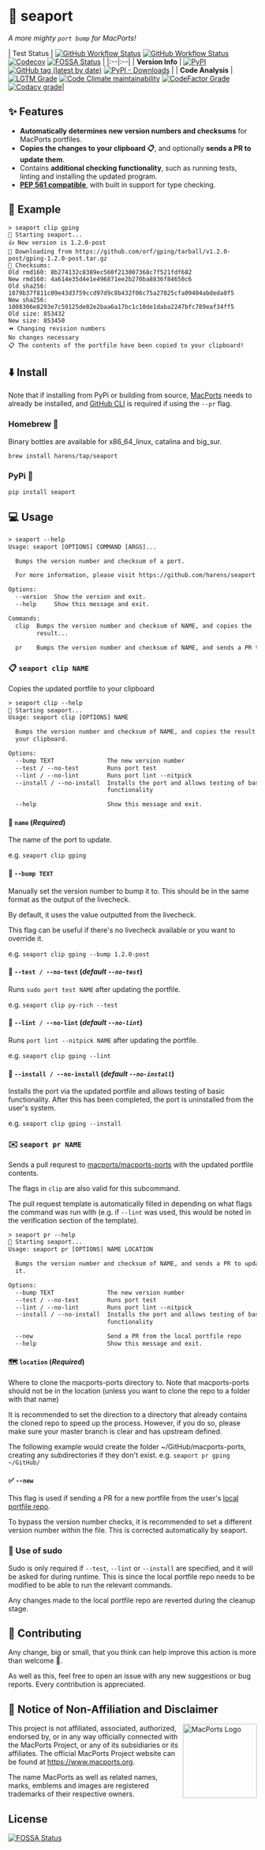 # 🌊 seaport

*A more mighty `port bump` for MacPorts!*

| Test Status | [![GitHub Workflow Status](https://img.shields.io/github/workflow/status/harens/seaport/Tests?logo=github&style=flat-square)](https://github.com/harens/seaport/actions?query=workflow%3ATests) [![GitHub Workflow Status](https://img.shields.io/github/workflow/status/harens/seaport/ShellCheck?label=ShellCheck&logo=github%20actions&logoColor=white&style=flat-square)](https://github.com/harens/seaport/actions?query=workflow%3AShellCheck) [![Codecov](https://img.shields.io/codecov/c/github/harens/seaport?logo=codecov&style=flat-square)](https://codecov.io/gh/harens/seaport) [![FOSSA Status](https://app.fossa.com/api/projects/git%2Bgithub.com%2Fharens%2Fseaport.svg?type=shield)](https://app.fossa.com/projects/git%2Bgithub.com%2Fharens%2Fseaport?ref=badge_shield)
 |
|:--|:--|
| __Version Info__ | [![PyPI](https://img.shields.io/pypi/v/seaport?logo=pypi&logoColor=white&style=flat-square)](https://pypi.org/project/seaport/) [![GitHub tag (latest by date)](https://img.shields.io/github/v/tag/harens/seaport?logo=github&style=flat-square)](https://github.com/harens/seaport/releases) [![PyPI - Downloads](https://img.shields.io/pypi/dm/seaport?logo=python&logoColor=white&style=flat-square)](https://pypi.org/project/seaport/) |
| __Code Analysis__ |[![LGTM Grade](https://img.shields.io/lgtm/grade/python/github/harens/seaport?logo=lgtm&style=flat-square)](https://lgtm.com/projects/g/harens/seaport/) [![Code Climate maintainability](https://img.shields.io/codeclimate/maintainability/harens/seaport?logo=code%20climate&style=flat-square)](https://codeclimate.com/github/harens/seaport) [![CodeFactor Grade](https://img.shields.io/codefactor/grade/github/harens/seaport?logo=codefactor&style=flat-square)](https://www.codefactor.io/repository/github/harens/seaport) [![Codacy grade](https://img.shields.io/codacy/grade/8539131738c3433f8057e65aab21de03?logo=codacy&style=flat-square)](https://app.codacy.com/gh/harens/seaport/dashboard?branch=master)|

## ✨ Features

* __Automatically determines new version numbers and checksums__ for MacPorts portfiles.
* __Copies the changes to your clipboard 📋__, and optionally __sends a PR to update them__.
* Contains __additional checking functionality__, such as running tests, linting and installing the updated program.
* __[PEP 561 compatible](https://www.python.org/dev/peps/pep-0561)__, with built in support for type checking.

## 🤖 Example

```
> seaport clip gping
🌊 Starting seaport...
👍 New version is 1.2.0-post
🔻 Downloading from https://github.com/orf/gping/tarball/v1.2.0-post/gping-1.2.0-post.tar.gz
🔎 Checksums:
Old rmd160: 8b274132c8389ec560f213007368c7f521fdf682
New rmd160: 4a614e35d4e1e496871ee2b270ba8836f84650c6
Old sha256: 1879b37f811c09e43d3759ccd97d9c8b432f06c75a27025cfa09404abdeda8f5
New sha256: 1008306e8293e7c59125de02e2baa6a17bc1c10de1daba2247bfc789eaf34ff5
Old size: 853432
New size: 853450
⏪️ Changing revision numbers
No changes necessary
📋 The contents of the portfile have been copied to your clipboard!
```

## ⬇️ Install

Note that if installing from PyPi or building from source, [MacPorts](https://www.macports.org/) needs to already be installed, and [GitHub CLI](https://cli.github.com/) is required if using the `--pr` flag.

### Homebrew 🍺

Binary bottles are available for x86_64_linux, catalina and big_sur.

```
brew install harens/tap/seaport
```

### PyPi 🐍

```
pip install seaport
```

## 💻 Usage

```txt
> seaport --help
Usage: seaport [OPTIONS] COMMAND [ARGS]...

  Bumps the version number and checksum of a port.

  For more information, please visit https://github.com/harens/seaport

Options:
  --version  Show the version and exit.
  --help     Show this message and exit.

Commands:
  clip  Bumps the version number and checksum of NAME, and copies the
        result...

  pr    Bumps the version number and checksum of NAME, and sends a PR to...
```

### 📋 `seaport clip NAME`

Copies the updated portfile to your clipboard

```txt
> seaport clip --help
🌊 Starting seaport...
Usage: seaport clip [OPTIONS] NAME

  Bumps the version number and checksum of NAME, and copies the result to
  your clipboard.

Options:
  --bump TEXT               The new version number
  --test / --no-test        Runs port test
  --lint / --no-lint        Runs port lint --nitpick
  --install / --no-install  Installs the port and allows testing of basic
                            functionality

  --help                    Show this message and exit.
```

#### 📛 `name` (_Required_)

The name of the port to update.

e.g. `seaport clip gping`

#### 🔻 `--bump TEXT`

Manually set the version number to bump it to. This should be in the same format as the output of the livecheck.

By default, it uses the value outputted from the livecheck.

This flag can be useful if there's no livecheck available or you want to override it.

e.g. `seaport clip gping --bump 1.2.0-post`

#### 🧪 `--test / --no-test` (_default `--no-test`_)

Runs `sudo port test NAME` after updating the portfile.

e.g. `seaport clip py-rich --test`

#### 🤔 `--lint / --no-lint` (_default `--no-lint`_)

Runs `port lint --nitpick NAME` after updating the portfile.

e.g. `seaport clip gping --lint`

#### 🔨 `--install / --no-install` (_default `--no-install`_)

Installs the port via the updated portfile and allows testing of basic functionality. After this has been completed, the port is uninstalled from the user's system.

e.g. `seaport clip gping --install`

### ✉️ `seaport pr NAME`

Sends a pull requrest to [macports/macports-ports](https://github.com/macports/macports-ports) with the updated portfile contents.

The flags in `clip` are also valid for this subcommand.

The pull request template is automatically filled in depending on what flags the command was run with (e.g. if `--lint` was used, this would be noted in the verification section of the template).

```txt
> seaport pr --help
🌊 Starting seaport...
Usage: seaport pr [OPTIONS] NAME LOCATION

  Bumps the version number and checksum of NAME, and sends a PR to update
  it.

Options:
  --bump TEXT               The new version number
  --test / --no-test        Runs port test
  --lint / --no-lint        Runs port lint --nitpick
  --install / --no-install  Installs the port and allows testing of basic
                            functionality

  --new                     Send a PR from the local portfile repo
  --help                    Show this message and exit.
  ```

#### 🗺 `location` (_Required_)

Where to clone the macports-ports directory to.
Note that macports-ports should not be in the location (unless you want to clone the repo to a folder with that name)

It is recommended to set the direction to a directory that already contains the cloned repo to speed up the process.
However, if you do so, please make sure your master branch is clear and has upstream defined.

The following example would create the folder ~/GitHub/macports-ports, creating any subdirectories if they don't exist.
e.g. `seaport pr gping ~/GitHub/`
  
#### ✅ `--new`

This flag is used if sending a PR for a new portfile from the user's [local portfile repo](https://guide.macports.org/chunked/development.local-repositories.html).

To bypass the version number checks, it is recommended to set a different version number within the file. This is corrected automatically by seaport.

### 🚀 Use of sudo

Sudo is only required if `--test`, `--lint` or `--install` are specified, and it will be asked for during runtime. This is since the local portfile repo needs to be modified to be able to run the relevant commands.

Any changes made to the local portfile repo are reverted during the cleanup stage.

## 🔨 Contributing

Any change, big or small, that you think can help improve this action is more than welcome 🎉.

As well as this, feel free to open an issue with any new suggestions or bug reports. Every contribution is appreciated.

## 📒 Notice of Non-Affiliation and Disclaimer

<img src="https://avatars2.githubusercontent.com/u/4225322?s=280&v=4" align="right"
     alt="MacPorts Logo" width="150">

This project is not affiliated, associated, authorized, endorsed by, or in any way officially connected with the MacPorts Project, or any of its subsidiaries or its affiliates. The official MacPorts Project website can be found at <https://www.macports.org>.

The name MacPorts as well as related names, marks, emblems and images are registered trademarks of their respective owners.


## License
[![FOSSA Status](https://app.fossa.com/api/projects/git%2Bgithub.com%2Fharens%2Fseaport.svg?type=large)](https://app.fossa.com/projects/git%2Bgithub.com%2Fharens%2Fseaport?ref=badge_large)